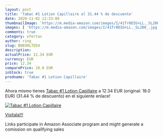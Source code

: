 ```yaml
---
layout: post
title: 'Tabac #1 Lotion Capillaire al 31.44 % de descuento'
date: 2020-11-02 12:23:09
thumbnailImage: 'https://m.media-amazon.com/images/I/41Tr0DIG+LL._SL200_.jpg'
images: [ 'https://m.media-amazon.com/images/I/41Tr0DIG+LL._SL200_.jpg' ]
comments: true
category: ofertas
author: ring
slug: B003HLTQ54
description:
actualPrice: 12.34 EUR
currency: EUR
price: 12.34
comparePrice: 18.0 EUR
inStock: true
prodname: 'Tabac #1 Lotion Capillaire'
---
```


Ahora mismo tienes [Tabac #1 Lotion Capillaire](https://www.amazon.fr/dp/B003HLTQ54/?tag=tolees0d-21) a 12.34 EUR (original: 18.0 EUR) (31.44 %  de descuento) en el siguiente enlace!

[![Tabac #1 Lotion Capillaire](https://m.media-amazon.com/images/I/41Tr0DIG+LL._SL200_.jpg)](https://www.amazon.fr/dp/B003HLTQ54/?tag=tolees0d-21)

[Visítala!!!](https://www.amazon.fr/dp/B003HLTQ54/?tag=tolees0d-21)

Links participate in Amazon Associate program and might generate a comission on qualifying sales
